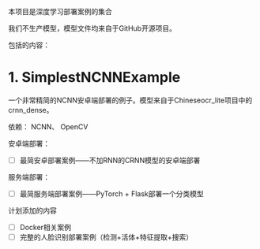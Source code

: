 本项目是深度学习部署案例的集合

我们不生产模型，模型文件均来自于GitHub开源项目。

包括的内容：

# 1. SimplestNCNNExample

一个非常精简的NCNN安卓端部署的例子。模型来自于Chineseocr_lite项目中的crnn_dense。

依赖： NCNN、 OpenCV 

安卓端部署：

- [ ] 最简安卓部署案例——不加RNN的CRNN模型的安卓端部署

服务端部署：

- [ ] 最简服务端部署案例——PyTorch + Flask部署一个分类模型

计划添加的内容

- [ ] Docker相关案例 
- [ ] 完整的人脸识别部署案例（检测+活体+特征提取+搜索）
